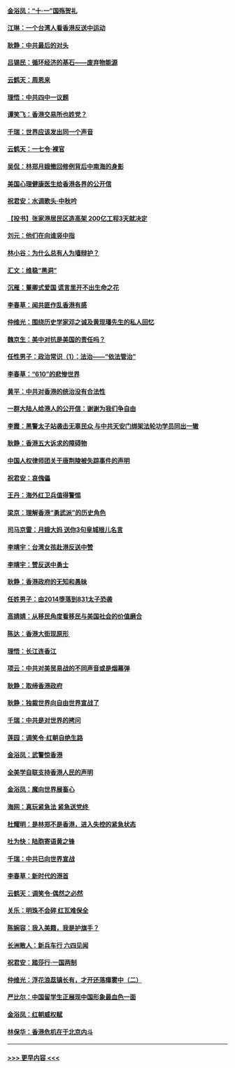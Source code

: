 #### [金浴凤：“十‧一”国殇贺礼](../pages/nsc993/n11509593.md?t=09091301) 
#### [江琳：一个台湾人看香港反送中运动](../pages/nsc993/n11509211.md?t=09091301) 
#### [耿静：中共最后的对头](../pages/nsc993/n11508308.md?t=09091301) 
#### [吕锡民：循环经济的基石——废弃物能源](../pages/nsc993/n11508212.md?t=09091301) 
#### [云鹤天：周恩来](../pages/nsc993/n11508055.md?t=09091301) 
#### [理悟：中共四中一议题](../pages/nsc993/n11507782.md?t=09091301) 
#### [谭笑飞：香港交易所也姓党？](../pages/nsc993/n11507753.md?t=09091301) 
#### [千瑞：世界应该发出同一个声音](../pages/nsc993/n11507290.md?t=09091301) 
#### [云鹤天：一七令‧裸官](../pages/nsc993/n11507177.md?t=09091301) 
#### [吴侃：林郑月娥撤回修例背后中南海的身影](../pages/nsc993/n11506876.md?t=09091301) 
#### [美国心理健康医生给香港各界的公开信](../pages/nsc993/n11506809.md?t=09091301) 
#### [祝君安：水调歌头‧中秋吟](../pages/nsc993/n11506758.md?t=09091301) 
#### [【投书】张家港居民区造高架 200亿工程3天就决定](../pages/nsc993/n11506682.md?t=09091301) 
#### [刘元：他们在向谁竖中指](../pages/nsc993/n11505384.md?t=09091301) 
#### [林小谷：为什么总有人为墙辩护？](../pages/nsc993/n11505226.md?t=09091301) 
#### [汇文：维稳“黑洞”](../pages/nsc993/n11504347.md?t=09091301) 
#### [沉雁：董卿式爱国 谎言里开不出生命之花](../pages/nsc993/n11503215.md?t=09091301) 
#### [李春草：闻共匪作乱香港有感](../pages/nsc993/n11503072.md?t=09091301) 
#### [仲维光：围绕历史学家邓之诚及黄现璠先生的私人回忆](../pages/nsc993/n11501330.md?t=09091301) 
#### [魏京生：美中对抗是美国的责任吗？](../pages/nsc993/n11500723.md?t=09091301) 
#### [任性男子：政治常识（1）：法治——“依法管治”](../pages/nsc993/n11500791.md?t=09091301) 
#### [李春草：“610”的悲惨世界](../pages/nsc993/n11501141.md?t=09091301) 
#### [黄平：中共对香港的统治没有合法性](../pages/nsc993/n11499473.md?t=09091301) 
#### [一群大陆人给港人的公开信：谢谢为我们争自由](../pages/nsc993/n11500402.md?t=09091301) 
#### [李霞：黑警太子站袭击无辜民众 与中共天安门绑架法轮功学员同出一辙](../pages/nsc993/n11499805.md?t=09091301) 
#### [耿静：香港五大诉求的障碍物](../pages/nsc993/n11497578.md?t=09091301) 
#### [中国人权律师团关于唐荆陵被失踪事件的声明](../pages/nsc993/n11500014.md?t=09091301) 
#### [祝君安：哀傀儡](../pages/nsc993/n11499776.md?t=09091301) 
#### [王丹：海外红卫兵值得警惕](../pages/nsc993/n11498138.md?t=09091301) 
#### [梁京：理解香港“勇武派”的历史角色](../pages/nsc993/n11498006.md?t=09091301) 
#### [司马京雷：月娥大妈  送你3句皇城根儿名言](../pages/nsc993/n11497885.md?t=09091301) 
#### [李靖宇：台湾女孩赴港反送中赞](../pages/nsc993/n11497721.md?t=09091301) 
#### [李靖宇：赞反送中勇士](../pages/nsc993/n11497452.md?t=09091301) 
#### [耿静：香港政府的无知和愚昧](../pages/nsc993/n11494238.md?t=09091301) 
#### [任姓男子：由2014堕落到831太子恐袭](../pages/nsc993/n11496683.md?t=09091301) 
#### [高婧婧：从移民角度看移民与美国社会的价值磨合](../pages/nsc993/n11495757.md?t=09091301) 
#### [陈达：香港大街现原形 ](../pages/nsc993/n11495441.md?t=09091301) 
#### [理悟：长江连香江](../pages/nsc993/n11495377.md?t=09091301) 
#### [项云：中共对美贸易战的不同声音或是烟幕弹](../pages/nsc993/n11494929.md?t=09091301) 
#### [耿静：取缔香港政府](../pages/nsc993/n11494218.md?t=09091301) 
#### [耿静：独裁世界向自由世界宣战了](../pages/nsc993/n11494190.md?t=09091301) 
#### [千瑞：中共是对世界的拷问](../pages/nsc993/n11493021.md?t=09091301) 
#### [莲园：调笑令‧红朝自绝生路](../pages/nsc993/n11493011.md?t=09091301) 
#### [金浴凤：武警惊香港](../pages/nsc993/n11492994.md?t=09091301) 
#### [全美学自联支持香港人民的声明](../pages/nsc993/n11492630.md?t=09091301) 
#### [金浴凤：魔向世界展畜心](../pages/nsc993/n11492599.md?t=09091301) 
#### [海网：真玩紧急法 紧急送党终 ](../pages/nsc993/n11492535.md?t=09091301) 
#### [杜耀明：是林郑不是香港，进入失控的紧急状态](../pages/nsc993/n11491420.md?t=09091301) 
#### [吐为快：陆胞寄语黄之锋](../pages/nsc993/n11491117.md?t=09091301) 
#### [千瑞：中共已向世界宣战](../pages/nsc993/n11490123.md?t=09091301) 
#### [李春草：新时代的港首](../pages/nsc993/n11489864.md?t=09091301) 
#### [云鹤天：调笑令·偶然之必然](../pages/nsc993/n11489701.md?t=09091301) 
#### [关乐：明珠不会碎 红瓦难保全](../pages/nsc993/n11489647.md?t=09091301) 
#### [陈婉容：我入美籍，我是护旗手？](../pages/nsc993/n11487908.md?t=09091301) 
#### [长洲散人：新兵车行 六四见闻](../pages/nsc993/n11487729.md?t=09091301) 
#### [祝君安：踏莎行‧一国两制](../pages/nsc993/n11487699.md?t=09091301) 
#### [仲维光：浮花浪蕊镇长有，才开还落瘴雾中（二）](../pages/nsc993/n11483286.md?t=09091301) 
#### [严比尔：中国留学生正展现中国形象最血色一面](../pages/nsc993/n11485145.md?t=09091301) 
#### [金浴凤：红朝威权赋](../pages/nsc993/n11485191.md?t=09091301) 
#### [林保华：香港危机在于北京内斗](../pages/nsc993/n11484593.md?t=09091301) 

----
#### [ >>> 更早内容 <<< ](../indexes/nsc993-earlier.md)
